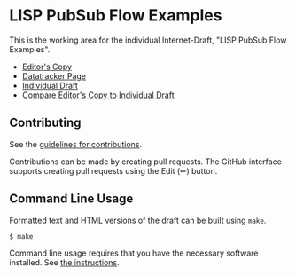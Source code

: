 # LISP PubSub Flow Examples

This is the working area for the individual Internet-Draft, "LISP PubSub Flow Examples".

* [Editor's Copy](https://boucadair.github.io/lisp-pubsub-flow-examples/#go.draft-boucadair-lisp-pubsub-flow-examples.html)
* [Datatracker Page](https://datatracker.ietf.org/doc/draft-boucadair-lisp-pubsub-flow-examples)
* [Individual Draft](https://datatracker.ietf.org/doc/html/draft-boucadair-lisp-pubsub-flow-examples)
* [Compare Editor's Copy to Individual Draft](https://boucadair.github.io/lisp-pubsub-flow-examples/#go.draft-boucadair-lisp-pubsub-flow-examples.diff)


## Contributing

See the
[guidelines for contributions](https://github.com/boucadair/lisp-pubsub-flow-examples/blob/main/CONTRIBUTING.md).

Contributions can be made by creating pull requests.
The GitHub interface supports creating pull requests using the Edit (✏) button.


## Command Line Usage

Formatted text and HTML versions of the draft can be built using `make`.

```sh
$ make
```

Command line usage requires that you have the necessary software installed.  See
[the instructions](https://github.com/martinthomson/i-d-template/blob/main/doc/SETUP.md).

